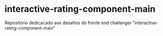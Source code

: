 # interactive-rating-component-main
Repositório dedicacado aos desafios do fronte end challanger "interactive-rating-component-main"
